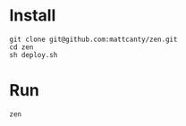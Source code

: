 # Install
```
git clone git@github.com:mattcanty/zen.git
cd zen
sh deploy.sh
```

# Run
```
zen
```
